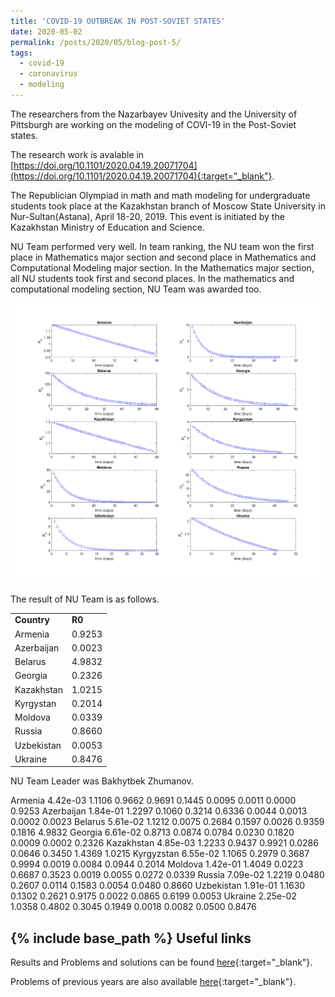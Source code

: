 ```yaml
---
title: 'COVID-19 OUTBREAK IN POST-SOVIET STATES'
date: 2020-05-02
permalink: /posts/2020/05/blog-post-5/
tags:
  - covid-19
  - coronavirus
  - modeling
---
```


The researchers from the Nazarbayev Univesity and the University of Pittsburgh are working on the modeling of COVI-19 in the Post-Soviet states.


The research work is avalable in [https://doi.org/10.1101/2020.04.19.20071704](https://doi.org/10.1101/2020.04.19.20071704){:target="_blank"}.








 The Republician Olympiad in math and math modeling for undergraduate students took place 
 at the Kazakhstan branch of Moscow State University in Nur-Sultan(Astana), April 18-20, 2019. This event is initiated by the Kazakhstan Ministry of Education and Science.
 
NU Team performed very well. In team ranking, the NU team won the first place in Mathematics major section and
 second place in Mathematics and Computational Modeling major section. In the Mathematics major section, all NU students took first and second places. In the mathematics and computational modeling section, NU Team was awarded too. 

![alt text](/files/posts/covid19/R0_all.png "R0")

The result of NU Team is as follows.

<table border="0">
 <tr>
    <td><b style="font-size:14px">Country</b></td>
    <td><b style="font-size:14px">R0</b></td>
 </tr>
 <tr>
    <td> Armenia </td>
    <td> 0.9253 </td>
 </tr>
  <tr>
    <td> Azerbaijan </td>
	<td> 0.0023 </td>
 </tr>
  <tr>
	<td> Belarus </td>
	<td> 4.9832  </td>
 </tr>
  <tr>
	<td> Georgia </td>
	<td> 0.2326  </td>
 </tr>
  <tr>
	<td> Kazakhstan </td>
	<td> 1.0215 </td>
 </tr>
  <tr>
	<td> Kyrgystan </td>
	<td> 0.2014 </td>
 </tr>
  <tr>
	<td> Moldova </td>
	<td> 0.0339 </td>
 </tr>
  <tr>
	<td> Russia</td>
	<td> 0.8660 </td>
 </tr>
  <tr>
	<td> Uzbekistan</td>
	<td> 0.0053 </td>
 </tr>
  <tr>
	<td> Ukraine</td>
		<td> 0.8476 </td>
 </tr>
 
</table>

NU Team Leader was Bakhytbek Zhumanov.
 

 Armenia       4.42e-03          1.1106     0.9662     0.9691     0.1445     0.0095     0.0011     0.0000     0.9253 
Azerbaijan       1.84e-01          1.2297     0.1060     0.3214     0.6336     0.0044     0.0013     0.0002     0.0023 
Belarus       5.61e-02          1.1212     0.0075     0.2684     0.1597     0.0026     0.9359     0.1816     4.9832 
Georgia       6.61e-02          0.8713     0.0874     0.0784     0.0230     0.1820     0.0009     0.0002     0.2326 
Kazakhstan       4.85e-03          1.2233     0.9437     0.9921     0.0286     0.0646     0.3450     1.4369     1.0215 
Kyrgyzstan       6.55e-02          1.1065     0.2979     0.3687     0.9994     0.0019     0.0084     0.0944     0.2014 
Moldova       1.42e-01          1.4049     0.0223     0.6687     0.3523     0.0019     0.0055     0.0272     0.0339 
Russia       7.09e-02          1.2219     0.0480     0.2607     0.0114     0.1583     0.0054     0.0480     0.8660 
Uzbekistan       1.91e-01          1.1630     0.1302     0.2621     0.9175     0.0022     0.0865     0.6199     0.0053 
Ukraine       2.25e-02          1.0358     0.4802     0.3045     0.1949     0.0018     0.0082     0.0500     0.8476 
 
 
 
 
	 
{% include base_path %}
Useful links
-------

Results and Problems and solutions can be found [here](https://vk.com/aperture_time){:target="_blank"}.

Problems of previous years are also available [here](http://mymath.info/math/index.php?olymp=republic){:target="_blank"}.

